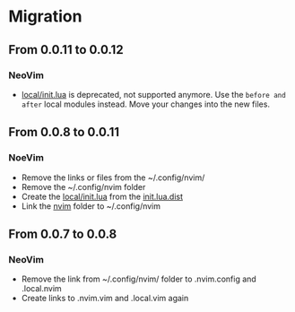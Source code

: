 # Migration

## From 0.0.11 to 0.0.12

### NeoVim

- [local/init.lua](vim/dotfiles/.config/nvim/lua/local/init.lua) is deprecated, not supported anymore. Use the `before
  and after` local modules instead. Move your changes into the new files.

## From 0.0.8 to 0.0.11

### NoeVim

- Remove the links or files from the ~/.config/nvim/
- Remove the ~/.config/nvim folder
- Create the [local/init.lua](vim/dotfiles/.config/nvim/lua/local/init.lua) from the [init.lua.dist](vim/dotfiles/.config/nvim/lua/local/init.lua.dist)
- Link the [nvim](/vim/dotfiles/.config/nvim) folder to ~/.config/nvim

## From 0.0.7 to 0.0.8

### NeoVim

- Remove the link from ~/.config/nvim/ folder to .nvim.config and .local.nvim
- Create links to .nvim.vim and .local.vim again
